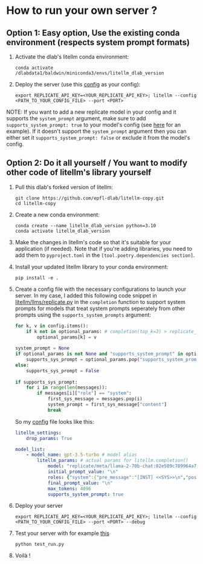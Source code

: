 # How to run your own server ?

## Option 1: Easy option, Use the existing conda environment (respects system prompt formats)

1. Activate the dlab's litellm conda environment:

    ```
    conda activate /dlabdata1/baldwin/miniconda3/envs/litellm_dlab_version
    ```

2. Deploy the server (use this [config](config.yaml) as your config):

    ```
    export REPLICATE_API_KEY=<YOUR_REPLICATE_API_KEY>; litellm --config <PATH_TO_YOUR_CONFIG_FILE> --port <PORT>
    ```

NOTE: If you want to add a new replicate model in your config and it supports the `system_prompt` argument, make sure to add `supports_system_prompt: true` to your model's config (see [here](config.yaml) for an example). If it doesn't support the `system_prompt` argument then you can either set it `supports_system_prompt: false` or exclude it from the model's config.

## Option 2: Do it all yourself / You want to modify other code of litellm's library yourself

1. Pull this dlab's forked version of litellm:

     ```
     git clone https://github.com/epfl-dlab/litellm-copy.git
     cd litellm-copy
     ```
2. Create a new conda environment:

    ```
    conda create --name litellm_dlab_version python=3.10
    conda activate litellm_dlab_version
    ```

3. Make the changes in litellm's code so that it's suitable for your application (if needed). Note that if you're adding libraries, you need to add them to `pyproject.toml` in the `[tool.poetry.dependencies section]`.

4. Install your updated litellm library to your conda environment:

    ```
    pip install -e .
    ```

5. Create a config file with the necessary configurations to launch your server. In my case, I added this following code snippet in [litellm/llms/replicate.py](../litellm/llms/replicate.py) in the `completion` function to support system prompts for models that treat system prompts seperately from other prompts using the `supports_system_prompts` argument:
    ```python
    for k, v in config.items(): 
        if k not in optional_params: # completion(top_k=3) > replicate_config(top_k=3) <- allows for dynamic variables to be passed in
            optional_params[k] = v
            
    system_prompt = None
    if optional_params is not None and "supports_system_prompt" in optional_params:
        supports_sys_prompt = optional_params.pop("supports_system_prompt")
    else:
        supports_sys_prompt = False
        
    if supports_sys_prompt:
        for i in range(len(messages)):
            if messages[i]["role"] == "system":
                first_sys_message = messages.pop(i)
                system_prompt = first_sys_message["content"]
                break
    ``` 
    So my [config](config.yaml) file looks like this:
    ```yaml
    litellm_settings:
        drop_params: True

    model_list:
        - model_name: gpt-3.5-turbo # model alias
            litellm_params: # actual params for litellm.completion()
                model: "replicate/meta/llama-2-70b-chat:02e509c789964a7ea8736978a43525956ef40397be9033abf9fd2badfe68c9e3" 
                initial_prompt_value: "\n"
                roles: {"system":{"pre_message":"[INST] <<SYS>>\n","post_message":"\n<</SYS>>\n\n"}, "assistant":{"pre_message":"\n","post_message":"</s>\n"}, "user":{"pre_message":"[INST]","post_message":"[/INST]"}}
                final_prompt_value: "\n"
                max_tokens: 4096
                supports_system_prompt: true
    ```

6. Deploy your server
    ```
    export REPLICATE_API_KEY=<YOUR_REPLICATE_API_KEY>; litellm --config <PATH_TO_YOUR_CONFIG_FILE> --port <PORT> --debug
    ```

7. Test your server with for example [this](test_run.py)
    ```
    python test_run.py
    ```
8. Voilà !


